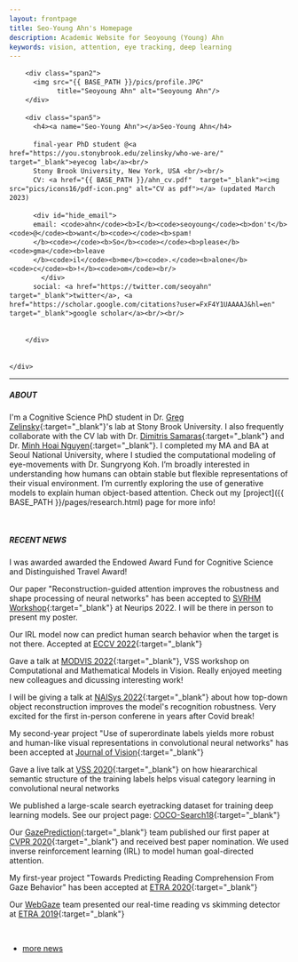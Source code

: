 ```yaml
---
layout: frontpage
title: Seo-Young Ahn's Homepage
description: Academic Website for Seoyoung (Young) Ahn
keywords: vision, attention, eye tracking, deep learning
---
```



<div class="container">
    <div class="row-fluid">
        
        <div class="span2">
          <img src="{{ BASE_PATH }}/pics/profile.JPG"
                title="Seoyoung Ahn" alt="Seoyoung Ahn"/>
        </div>

        <div class="span5">
          <h4><a name="Seo-Young Ahn"></a>Seo-Young Ahn</h4>

          final-year PhD student @<a href="https://you.stonybrook.edu/zelinsky/who-we-are/" target="_blank">eyecog lab</a><br/>
          Stony Brook University, New York, USA <br/><br/>
          CV: <a href="{{ BASE_PATH }}/ahn_cv.pdf"  target="_blank"><img src="pics/icons16/pdf-icon.png" alt="CV as pdf"></a> (updated March 2023)

          <div id="hide_email">
          email: <code>ahn</code><b>I</b><code>seoyoung</code><b>don't</b><code>@</code><b>want</b><code></code><b>spam!
          </b><code></code><b>So</b><code></code><b>please</b><code>gma</code><b>leave
          </b><code>il</code><b>me</b><code>.</code><b>alone</b><code>c</code><b>!</b><code>om</code><br/>
            </div>
          social: <a href="https://twitter.com/seoyahn" target="_blank">twitter</a>, <a href="https://scholar.google.com/citations?user=FxF4Y1UAAAAJ&hl=en" target="_blank">google scholar</a><br/><br/>

        
        </div>


    </div>
</div>


<!-- <h5><a name="About"></a>ABOUT</h5>
I’m broadly interested in understanding how humans can obtain stable but flexible representations of their visual environment. I try to understand this question by building an artificial vision system that is more human-like!<br/><br/> -->

<!-- <h5><a name="Recent News"></a>RECENT NEWS</h5>
I was awarded a fellowship from the Stony Brook University Endowed Award Fund for Cognitive Science. This award will greatly help my phd disseration research!<br/>

Our paper "Reconstruction-guided attention improves the robustness and shape processing of neural networks" has been accepted to <a href="https://openreview.net/forum?id=tmvg0VIHTDr&noteId=u48ShDUHey">SVRHM workshop</a> at Neurips 2022. I will be there in person to present my poster.<br/>

Our IRL model now can predict human search behavior when the target is not there. Accepted at <a href="https://arxiv.org/abs/2207.01166">ECCV</a><br/>

Gave a talk at <a href="https://www.purdue.edu/conferences/events/modvis/index.php">MODVIS</a>, VSS workshop on Computational and Mathematical Models in Vision. Really enjoyed meeting new colleagues and dicussing interesting work!<br/>

I will be giving a talk at <a href="https://meetings.cshl.edu/abstracts.aspx?meet=NAISYS&year=22">NAISys 2022</a> about how top-down object reconstruction improves the model's recognition robustness. Very excited for the first in-person conferene in years after Covid break!<br/>

My second-year project "Use of superordinate labels yields more robust and human-like visual representations in convolutional neural networks" has been accepted at <a href="https://jov.arvojournals.org/article.aspx?articleid=2778207">Journal of Vision</a><br/>

Gave a live talk at <a href="https://jov.arvojournals.org/article.aspx?articleid=2771677">VSS 2020</a> on how hieararchical semantic structure of the training labels helps visual category learning in convolutional neural networks<br/>

We published a large-scale search eyetracking dataset for training deep learning models. See our project page: <a href="https://sites.google.com/view/cocosearch/">COCO-Search18</a><br/>

Our <a href="https://ai.stonybrook.edu/about-us/News/Eye-catching-12M-NSF-award-CS-and-Psychology-Researchers">GazePrediction</a> team published our first paper at <a href="https://openaccess.thecvf.com/content_CVPR_2020/papers/Yang_Predicting_Goal-Directed_Human_Attention_Using_Inverse_Reinforcement_Learning_CVPR_2020_paper.pdf">CVPR</a> and received best paper nomination. We used inverse reinforcement learning (IRL) to model human goal-directed attention.<br/>

My first-year project "Towards Predicting Reading Comprehension From Gaze Behavior" has been accepted at <a href="https://arxiv.org/abs/2207.01166">ECCV</a>[ETRA 2020](https://dl.acm.org/doi/10.1145/3379156.3391335)<br/>

Our <a href="https://www3.cs.stonybrook.edu/~arunab/gaze/index.html">WebGaze</a> team presented our real-time reading vs skimming detector at <a href="https://dl.acm.org/doi/10.1145/3314111.3319916">ETRA 2019</a><br/> -->



---

##### ABOUT
I'm a Cognitive Science PhD student in Dr. [Greg Zelinsky](https://you.stonybrook.edu/zelinsky/who-we-are/){:target="_blank"}'s lab at Stony Brook University.  I also frequently collaborate with the CV lab with Dr. [Dimitris Samaras](https://www3.cs.stonybrook.edu/~samaras/){:target="_blank"} and Dr. [Minh Hoai Nguyen](https://www3.cs.stonybrook.edu/~minhhoai/){:target="_blank"}. I completed my MA and BA at Seoul National University, where I studied the computational modeling of eye-movements with Dr. Sungryong Koh. I’m broadly interested in understanding how humans can obtain stable but flexible representations of their visual environment. I’m currently exploring the use of generative models to explain human object-based attention. Check out my [project]({{ BASE_PATH }}/pages/research.html) page for more info!


<br/>

##### RECENT NEWS

I was awarded awarded the Endowed Award Fund for Cognitive Science and Distinguished Travel Award!

Our paper "Reconstruction-guided attention improves the robustness and shape processing of neural networks" has been accepted to [SVRHM Workshop](https://openreview.net/forum?id=tmvg0VIHTDr&noteId=u48ShDUHey){:target="_blank"} at Neurips 2022. I will be there in person to present my poster.

Our IRL model now can predict human search behavior when the target is not there. Accepted at [ECCV 2022](https://arxiv.org/abs/2207.01166){:target="_blank"}

Gave a talk at [MODVIS 2022](https://www.purdue.edu/conferences/events/modvis/index.php){:target="_blank"}, VSS workshop on Computational and Mathematical Models in Vision. Really enjoyed meeting new colleagues and dicussing interesting work!

I will be giving a talk at [NAISys 2022](https://meetings.cshl.edu/abstracts.aspx?meet=NAISYS&year=22){:target="_blank"} about how top-down object reconstruction improves the model's recognition robustness. Very excited for the first in-person conferene in years after Covid break!

My second-year project "Use of superordinate labels yields more robust and human-like visual representations in convolutional neural networks" has been accepted at [Journal of Vision](https://jov.arvojournals.org/article.aspx?articleid=2778207){:target="_blank"}

Gave a live talk at [VSS 2020](https://jov.arvojournals.org/article.aspx?articleid=2771677){:target="_blank"} on how hieararchical semantic structure of the training labels helps visual category learning in convolutional neural networks

We published a large-scale search eyetracking dataset for training deep learning models. See our project page: [COCO-Search18](https://sites.google.com/view/cocosearch/){:target="_blank"}

Our [GazePrediction](https://ai.stonybrook.edu/about-us/News/Eye-catching-12M-NSF-award-CS-and-Psychology-Researchers){:target="_blank"} team published our first paper at [CVPR 2020](https://openaccess.thecvf.com/content_CVPR_2020/papers/Yang_Predicting_Goal-Directed_Human_Attention_Using_Inverse_Reinforcement_Learning_CVPR_2020_paper.pdf){:target="_blank"} and received best paper nomination. We used inverse reinforcement learning (IRL) to model human goal-directed attention.

My first-year project "Towards Predicting Reading Comprehension From Gaze Behavior" has been accepted at [ETRA 2020](https://dl.acm.org/doi/10.1145/3379156.3391335){:target="_blank"}

Our [WebGaze](https://www3.cs.stonybrook.edu/~arunab/gaze/index.html) team presented our real-time reading vs skimming detector at [ETRA 2019](https://dl.acm.org/doi/10.1145/3314111.3319916){:target="_blank"}


<br/>
<div class="navbar-centered">
  <div class="navbar-inner-centered">
      <ul class="nav">
          <li><a href="{{ BASE_PATH }}/pages/morenews.html">more news</a></li>
      </ul>
  </div>
</div>




